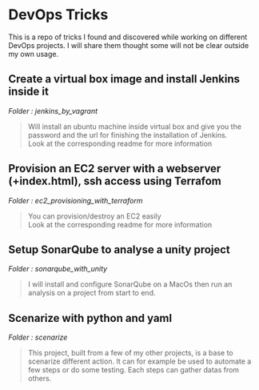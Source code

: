 # DevOps Tricks

This is a repo of tricks I found and discovered while working on different DevOps projects. I will share them thought some will not be clear outside my own usage.

## Create a virtual box image and install Jenkins inside it
*Folder : jenkins_by_vagrant*
> Will install an ubuntu machine inside virtual box and give you the password and the url for finishing the installation of Jenkins.  
Look at the corresponding readme for more information

## Provision an EC2 server with a webserver (+index.html), ssh access using Terrafom
*Folder : ec2_provisioning_with_terraform*
> You can provision/destroy an EC2 easily  
Look at the corresponding readme for more information


## Setup SonarQube to analyse a unity project
*Folder : sonarqube_with_unity*
> I will install and configure SonarQube on a MacOs then run an analysis on a project from start to end.
> 
## Scenarize with python and yaml
*Folder : scenarize*
> This project, built from a few of my other projects, is a base to scenarize different action. It can for example be used to automate a few steps or do some testing. Each steps can gather datas from others.
